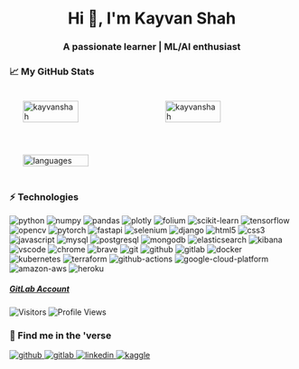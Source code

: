 <h1 align="center">Hi 👋, I'm Kayvan Shah</h1>
<h3 align="center">A passionate learner | ML/AI enthusiast</h3>

### 📈 My GitHub Stats
<div style="display: flex; align: center;">
     <img align="center" width="48%"
          style="margin: 20px; padding: 0 4px;"
          src="https://github-readme-streak-stats.herokuapp.com/?user=KayvanShah1&count_private=true&show_icons=true&theme=tokyonight&hide_border=true" 
          alt="kayvanshah" />
     <img align="center" width="48%"
          style="margin: 20px; padding: 0 4px;"
          src="https://github-readme-stats.vercel.app/api?username=KayvanShah1&show_icons=true&locale=en&count_private=true&show_icons=true&theme=tokyonight&hide_border=true"
          alt="kayvanshah" />
</div>

<br/>
<div style="display: flex; align: center;">
     <img align="center" width="48%"
          style="margin: 20px; padding: 0 4px;"
          src="https://github-readme-stats.vercel.app/api/top-langs/?username=KayvanShah1&show_icons=true&theme=tokyonight&hide_border=true&layout=compact" 
          alt="languages" />
</div>

<!-- TECHNOLOGIES -->
### :zap: Technologies

<p>
     <img alt="python" src="https://img.shields.io/badge/Python-black?logo=python&amp;style=plastic" />   
     <img alt="numpy" src="https://img.shields.io/badge/NumPy-black?logo=numpy&amp;style=plastic" /> 
     <img alt="pandas" src="https://img.shields.io/badge/Pandas-black?logo=pandas&amp;style=plastic" />
     <img alt="plotly" src="https://img.shields.io/badge/Plotly-black?logo=plotly&amp;style=plastic" />
     <img alt="folium" src="https://img.shields.io/badge/Folium-black?logo=folium&amp;style=plastic" />
     <img alt="scikit-learn" src="https://img.shields.io/badge/Scikit%20Learn-black?logo=scikit-learn&amp;style=plastic" /> 
     <img alt="tensorflow" src="https://img.shields.io/badge/Tensorflow-black?logo=tensorflow&amp;style=plastic" />
     <img alt="opencv" src="https://img.shields.io/badge/OpenCV-black?logo=opencv&amp;style=plastic" />
     <img alt="pytorch" src="https://img.shields.io/badge/Pytorch-black?logo=pytorch&amp;style=plastic" /> 
     <img alt="fastapi" src="https://img.shields.io/badge/FastAPI-black?logo=fastapi&amp;style=plastic" />
     <img alt="selenium" src="https://img.shields.io/badge/Selenium-black?logo=selenium&amp;style=plastic" /> 
     <img alt="django" src="https://img.shields.io/badge/Django-black?logo=django&amp;style=plastic" /> 
     <img alt="html5" src="https://img.shields.io/badge/HTML5-black?logo=html5&amp;style=plastic" />
     <img alt="css3" src="https://img.shields.io/badge/CSS3-black?logo=css3&amp;style=plastic" />
     <img alt="javascript" src="https://img.shields.io/badge/JavaScript-black?logo=javascript&amp;style=plastic" />
     <img alt="mysql" src="https://img.shields.io/badge/MySQL-black?logo=mysql&amp;style=plastic" />
     <img alt="postgresql" src="https://img.shields.io/badge/PostgreSQL-black?logo=postgresql&amp;style=plastic" />
     <img alt="mongodb" src="https://img.shields.io/badge/MongoDB-black?logo=mongodb&amp;style=plastic" />
     <img alt="elasticsearch" src="https://img.shields.io/badge/Elasticsearch-black?logo=elasticsearch&amp;style=plastic" />
     <img alt="kibana" src="https://img.shields.io/badge/Kibana-black?logo=kibana&amp;style=plastic" />
     <img alt="vscode" src="https://img.shields.io/badge/VSCode-black?logo=visual-studio-code&amp;style=plastic" /> 
     <img alt="chrome" src="https://img.shields.io/badge/Google%20Chrome-black?logo=google-chrome&amp;style=plastic" /> 
     <img alt="brave" src="https://img.shields.io/badge/Brave-black?logo=brave&amp;style=plastic" /> 
     <img alt="git" src="https://img.shields.io/badge/Git-black?logo=git&amp;style=plastic" /> 
     <img alt="github" src="https://img.shields.io/badge/GitHub-black?logo=github&amp;style=plastic" />
     <img alt="gitlab" src="https://img.shields.io/badge/GitLab-black?logo=gitlab&amp;style=plastic" />
     <img alt="docker" src="https://img.shields.io/badge/Docker-black?logo=docker&amp;style=plastic" /> 
     <img alt="kubernetes" src="https://img.shields.io/badge/Kubernetes-black?logo=kubernetes&amp;style=plastic" />
     <img alt="terraform" src="https://img.shields.io/badge/Terraform-black?logo=terraform&amp;style=plastic" />
     <img alt="github-actions" src="https://img.shields.io/badge/Github%20Actions-black?logo=github-actions&amp;style=plastic" /> 
     <img alt="google-cloud-platform" src="https://img.shields.io/badge/GCP-black?logo=google-cloud&amp;style=plastic" /> 
     <img alt="amazon-aws" src="https://img.shields.io/badge/AWS-black?logo=amazon-aws&amp;style=plastic" /> 
     <img alt="heroku" src="https://img.shields.io/badge/Heroku-black?logo=heroku&amp;style=plastic" /> 
</p>

<!-- 
### Kaggle Profile
![competition_light](https://road-to-kaggle-grandmaster.vercel.app/api/badges/kayvanshah/competition/light)
![dataset](https://road-to-kaggle-grandmaster.vercel.app/api/badges/kayvanshah/dataset/light)
![notebook](https://road-to-kaggle-grandmaster.vercel.app/api/badges/kayvanshah/notebook/light)
![discussion](https://road-to-kaggle-grandmaster.vercel.app/api/badges/kayvanshah/discussion/light) -->
     
##### [GitLab Account](https://gitlab.com/kayvanshah1)

<p>
<img alt="Visitors" src="https://visitor-badge.laobi.icu/badge?page_id=KayvanShah1&color=blue"/>
<img alt="Profile Views" src="https://komarev.com/ghpvc/?username=KayvanShah1"/>
</p>

### :milky_way: Find me in the 'verse
<p>
     <a href="https://github.com/KayvanShah1" target="_blank">
          <img alt="github" src="https://img.shields.io/badge/GitHub-100000?style=for-the-badge&logo=github&logoColor=white" />
     </a>
     <a href="https://gitlab.com/kayvanshah1" target="_blank">
          <img alt="gitlab" src="https://img.shields.io/badge/GitLab-330F63?style=for-the-badge&logo=gitlab&logoColor=white" />
     </a>
     <a href="https://www.linkedin.com/in/kayvanshah999/" target="_blank">
          <img alt="linkedin" src="https://img.shields.io/badge/LinkedIn-0077B5?style=for-the-badge&logo=linkedin&logoColor=white" />
     </a>
     <a href="https://www.kaggle.com/kayvanshah" target="_blank">
        <img alt="kaggle" src="https://img.shields.io/badge/Kaggle-20BEFF?style=for-the-badge&logo=Kaggle&logoColor=whitee" />
     </a>
</p>
